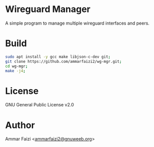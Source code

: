 # Wireguard Manager

A simple program to manage multiple wireguard interfaces and peers.

# Build

```bash
sudo apt install -y gcc make libjson-c-dev git;
git clone https://github.com/ammarfaizi2/wg-mgr.git;
cd wg-mgr;
make -j4;
```

# License
GNU General Public License v2.0

# Author
Ammar Faizi &lt;ammarfaizi2@gnuweeb.org&gt;
